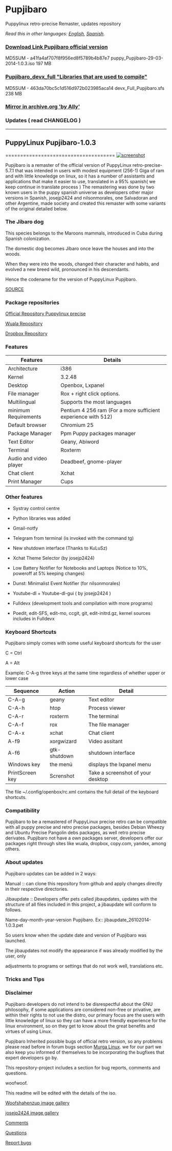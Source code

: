 Pupjibaro
=========

Puppylinux retro-precise Remaster, updates repository

*Read this in other languages: [English](README.en.md), [Spanish](README.md).*

### [Download Link Pupjibaro official version](https://www.dropbox.com/s/nrz5nxksyod7w4x/puppy_Pupjibaro-29-03-2014-1.0.3.iso)

MD5SUM - a41fa4af707f8f956ed8f5789b4b87e7   puppy_Pupjibaro-29-03-2014-1.0.3.iso   197 MB

###  [Pupjibaro_devx_full "Libraries that are used to compile"](https://www.dropbox.com/s/2nd7dp55mkb87by/devx_Full_Pupjibaro.sfs)

MD5SUM - 463da70bc5c1d516d972b023985aca14   devx_Full_Pupjibaro.sfs   238 MB

### [Mirror in archive.org 'by Ally'](https://archive.org/details/Puppy_Linux_Pubjibaro)

### Updates ( read CHANGELOG )
------------------------------------ 

## PuppyLinux Pupjibaro-1.0.3 
=====================================
[![screenshot](http://s25.postimg.org/ty05h6nin/pupjibaro.gif)](http://s25.postimg.org/ty05h6nin/pupjibaro.gif)

Pupjibaro is a remaster of the official version of PuppyLinux retro-precise-5.7.1 
that was intended in users with modest equipment (256-1) Giga of ram and with little knowledge 
on linux, so it has a number of assistants and applications that make it 
easier to use, translated in a 95% spanish( we keep continue in translate process ) 
The remastering was done by two known users in the puppy spanish universe as developers
other major versions in Spanish, josejp2424 and nilsonmorales, one Salvadoran and other 
Argentine, made society and created this remaster with some 
variants of the original detailed below.

### The Jíbaro dog

This species belongs to the Maroons mammals, introduced in Cuba during 
Spanish colonization. 

The domestic dog becomes Jíbaro once 
leave the houses and into the woods.

When they were into the woods, changed their character and habits, and evolved 
a new breed wild, pronounced in his descendants.

Hence the codename for the version of PuppyLinux Pupjibaro.

[SOURCE](http://www.ecured.cu/index.php/Perro_jíbaro)

### Package repositories

[Official Repository Puppylinux precise](http://distro.ibiblio.org/puppylinux/pet_packages-precise/)

[Wuala Repository](https://www.wuala.com/josejp2424/puppy-es/programas)

[Dropbox Repository](https://www.dropbox.com/sh/7cpbzfboqw8x167/qD9vt3Urzl)

### Features 
| Features | Details |
| -------------- | ------- |
| Architecture | i386 |
| Kernel | 3.2.48 |
| Desktop | Openbox, Lxpanel |
| File manager | Rox + right click options. |
| Multilingual | Supports the most languages |
| minimum Requirements | Pentium 4 256 ram (For a more sufficient experience with 512) |
| Default browser | Chromium 25 |
| Package Manager | Ppm Puppy packages manager |
| Text Editor | Geany, Abiword |
| Terminal | Roxterm |
| Audio and video player | Deadbeef, gnome-player |
| Chat client | Xchat |
| Print Manager | Cups |

### Other features

- Systray control centre

- Python libraries was added

- Gmail-notfy

- Telegram from terminal (is invoked with the command tg)

- New shutdown interface (Thanks to KuLuSz)

- Xchat Theme Selector (by josejp2424)

- Low Battery Notifier for Notebooks and Laptops (Notice to 10%, poweroff at 5% keeping changes)

- Dunst: Minimalist Event Notifier (for nilsonmorales)

- Youtube-dl + Youtube-dl-gui ( by josejp2424 )

- Fulldevx (development tools and compilation with more programs)

- Poedit, edit-SFS, edit-mo, ccgit, git, edit-initrd.gz, kernel sources includes
in Fulldevx

### Keyboard Shortcuts

Pupjibaro simply comes with some useful keyboard shortcuts for the user

C = Ctrl

A = Alt

Example: C-A-g    three keys at the same time regardless of whether upper or lower case

| Sequence | Action | Detail |
| --------- | ------ | ------- |
| C-A-g | geany | Text editor |  
| C-A-h | htop | Process viewer | 
| C-A-r | roxterm | The terminal |  
| C-A-f | rox | The file manager | 
| C-A-x | xchat | Chat client |
| A-f9 | xorgwizard | Video assitant |
| A-f6 | gtk-shutdown | shutdown interface | 
| Windows key | the menú | displays the lxpanel menu|
| PrintScreen key | Screnshot | Take a screenshot of your desktop |

The file ~/.config/openbox/rc.xml contains the full detail of the keyboard shortcuts. 

### Compatibility

Pupjibaro to be a remastered of PuppyLinux precise retro can be compatible with all
puppy precise and retro precise packages, besides Debian Wheezy and Ubuntu Precise
Pangolin debs packages, as well retro precise derivates.
Pupjibaro not have a own packages server, developers offer our packages 
right through sites like wuala, dropbox, copy.com, yandex, among others.

### About updates

Pupjibaro updates can be added in 2 ways:

Manual :: can clone this repository from github and apply changes directly in their 
respective directories.

Jibaupdate :: Developers offer pets called jibaupdates, updates with the
structure of all files included in this project, a jibaupdate will conform to 
follows.

Name-day-month-year-version Pupjibaro.   Ex:: jibaupdate_26102014-1.0.3.pet 

So users know when the update date and version of Pupjibaro was launched. 

The jibaupdates not modify the appearance if was already modified by the user, only 

adjustments to programs or settings that do not work well, translations etc.

### Tricks and Tips



### Disclaimer

Pupjibaro developers do not intend to be disrespectful about the GNU philosophy, if some applications
are considered non-free or privative, are within their rights to not use the distro, our primary focus are the
users with little knowledge of linux so they can have a more friendly experience for the linux environment,
so on they get to know about the great benefits and virtues of using Linux.

Pupjibaro Inherited possible bugs of official retro version, so any problems please read before in 
forum bugs section [Murga Linux](http://www.murga-linux.com/puppy/viewtopic.php?t=87712). we for our part we also keep you informed of 
themselves to be incorporating the bugfixes that expert developers go by.

This repository-project includes a section for bug reports, comments and questions. 

woofwoof.

This readme will be edited with the details of the iso.

[Woofshahenzup image gallery](http://postimg.org/gallery/b4ohylc4/)

[josejp2424 image gallery]()

[Comments](https://github.com/Woofshahenzup/Pupjibaro/issues?labels=Reportar+bugs%2CPreguntas%2CComentarios&page=1&state=open)

[Questions](https://github.com/Woofshahenzup/Pupjibaro/issues?labels=Reportar+bugs%2CComentarios%2CPreguntas&page=1&state=open)

[Report bugs](https://github.com/Woofshahenzup/Pupjibaro/issues?labels=Preguntas%2CComentarios&page=1&state=open)

